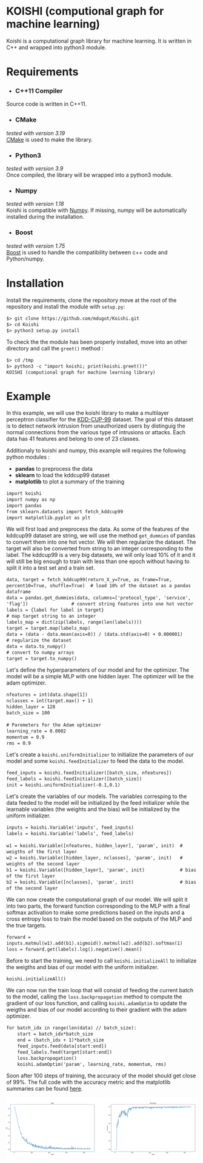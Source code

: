# KOISHI (computional graph for machine learning)

Koishi is a computational graph library for machine learning. It is written in C++ and wrapped into python3 module.

# Requirements

* ### C++11 Compiler
Source code is written in C++11.

 * ### CMake
*tested with version 3.19* <br/>
[CMake](https://cmake.org/) is used to make the library.

 * ### Python3
*tested with version 3.9* <br/>
Once compiled, the library will be wrapped into a python3 module.

 * ### Numpy
*tested with version 1.18* <br/>
Koishi is compatible with [Numpy](https://numpy.org/).
If missing, numpy will be automatically installed during the installation.

 * ### Boost
*tested with version 1.75* <br/>
[Boost](https://www.boost.org/) is used to handle the compatibility between c++ code and Python/numpy.

# Installation

Install the requirements, clone the repository move at the root of the repository and install the module with `setup.py`:

```
$> git clone https://github.com/mdugot/Koishi.git
$> cd Koishi
$> python3 setup.py install
```

To check the the module has been properly installed, move into an other directory and call the `greet()` method :

```
$> cd /tmp
$> python3 -c "import koishi; print(koishi.greet())"
KOISHI (computional graph for machine learning library)
```

# Example

In this example, we will use the koishi library to make a multilayer perceptron classifier for the [KDD-CUP-99](https://kdd.ics.uci.edu/databases/kddcup99/task.html) dataset. The goal of this dataset is to detect network intrusion from unauthorized users by distinguig the normal connections from the various type of intrusions or attacks. Each data has 41 features and belong to one of 23 classes.

Additionaly to koishi and numpy, this example will requires the following python modules :
 * **pandas** to preprocess the data
 * **sklearn** to load the kddcup99 dataset
 * **matplotlib** to plot a summary of the training

```
import koishi
import numpy as np
import pandas
from sklearn.datasets import fetch_kddcup99
import matplotlib.pyplot as plt
```

We will first load and preprocess the data. As some of the features of the kddcup99 dataset are string, we will use the method `get_dummies` of pandas to convert them into one hot vector. We will then regularize the dataset. The target will also be converted from string to an integer corresponding to the label. The kddcup99 is a very big datasets, we will only load 10% of it and it will still be big enough to train with less than one epoch without having to split it into a test set and a train set.

```
data, target = fetch_kddcup99(return_X_y=True, as_frame=True, percent10=True, shuffle=True)  # load 10% of the dataset as a pandas dataframe
data = pandas.get_dummies(data, columns=['protocol_type', 'service', 'flag'])                # convert string features into one hot vector
labels = {label for label in target}                                                         # map target string to an integer   
labels_map = dict(zip(labels, range(len(labels))))
target = target.map(labels_map)
data = (data - data.mean(axis=0)) / (data.std(axis=0) + 0.000001)                            # regularize the dataset
data = data.to_numpy()                                                                       # convert to numpy arrays
target = target.to_numpy()
```

Let's define the hyperparameters of our model and for the optimizer. The model will be a simple MLP with one hidden layer. The optimizer will be the adam optimizer.

```
nfeatures = int(data.shape[1])
nclasses = int(target.max() + 1)
hidden_layer = 128
batch_size = 100

# Paremeters for the Adam optimizer
learning_rate = 0.0002
momentum = 0.9
rms = 0.9
```

Let's create a `koishi.uniformInitializer` to initialize the parameters of our model and some `koishi.feedInitializer` to feed the data to the model.

```
feed_inputs = koishi.feedInitializer([batch_size, nfeatures])
feed_labels = koishi.feedInitializer([batch_size])
init = koishi.uniformInitializer(-0.1,0.1)
```

Let's create the variables of our models. The variables corresping to the data feeded to the model will be initialized by the feed initializer while the learnable variables (the weights and the bias) will be initialized by the uniform initializer.

```
inputs = koishi.Variable('inputs', feed_inputs)
labels = koishi.Variable('labels', feed_labels)

w1 = koishi.Variable([nfeatures, hidden_layer], 'param', init)  # weigths of the first layer
w2 = koishi.Variable([hidden_layer, nclasses], 'param', init)   # weights of the second layer
b1 = koishi.Variable([hidden_layer], 'param', init)             # bias of the first layer
b2 = koishi.Variable([nclasses], 'param', init)                 # bias of the second layer
```

We can now create the computational graph of our model. We will split it into two parts, the forward function corresponding to the MLP with a final softmax activation to make some predictions based on the inputs and a cross entropy loss to train the model based on the outputs of the MLP and the true targets.

```
forward = inputs.matmul(w1).add(b1).sigmoid().matmul(w2).add(b2).softmax(1)
loss = forward.get(labels).log().negative().mean()
```

Before to start the training, we need to call `koishi.initializeAll` to initialize the weigths and bias of our model with the uniform initializer.

```
koishi.initializeAll()
```

We can now run the train loop that will consist of feeding the current batch to the model, calling the `loss.backpropagation` method to compute the gradient of our loss function, and calling `koishi.adamOptim` to update the weigths and bias of our model according to their gradient with the adam optimizer.

```
for batch_idx in range(len(data) // batch_size):
    start = batch_idx*batch_size
    end = (batch_idx + 1)*batch_size
    feed_inputs.feed(data[start:end])
    feed_labels.feed(target[start:end])
    loss.backpropagation()
    koishi.adamOptim('param', learning_rate, momentum, rms)
```

Soon after 100 steps of training, the accuracy of the model should get close of 99%. The full code with the accuracy metric and the matplotlib summaries can be found [here](https://github.com/mdugot/Koishi/blob/master/example.py).

<p align="center">
  <img src="https://github.com/mdugot/Koishi/blob/master/koishi_example.png" />
</p>
